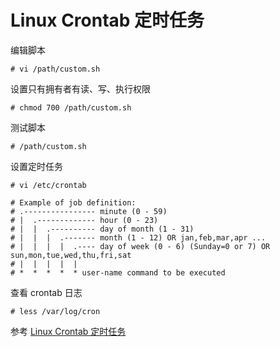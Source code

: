 # Linux Crontab 定时任务

编辑脚本
```shell
# vi /path/custom.sh
```

设置只有拥有者有读、写、执行权限
```shell
# chmod 700 /path/custom.sh
```

测试脚本
```shell
# /path/custom.sh
```

设置定时任务
```shell
# vi /etc/crontab
```

```shell
# Example of job definition:
# .---------------- minute (0 - 59)
# |  .------------- hour (0 - 23)
# |  |  .---------- day of month (1 - 31)
# |  |  |  .------- month (1 - 12) OR jan,feb,mar,apr ...
# |  |  |  |  .---- day of week (0 - 6) (Sunday=0 or 7) OR sun,mon,tue,wed,thu,fri,sat
# |  |  |  |  |
# *  *  *  *  * user-name command to be executed
```

查看 crontab 日志
```shell
# less /var/log/cron
```

参考
[Linux Crontab 定时任务](https://www.runoob.com/w3cnote/linux-crontab-tasks.html)
